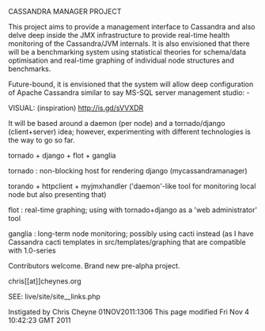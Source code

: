 CASSANDRA MANAGER PROJECT

This project aims to provide a management interface to Cassandra and also delve
deep inside the JMX infrastructure to provide real-time health monitoring of
the Cassandra/JVM internals.  It is also envisioned that there will be a
benchmarking system using statistical theories for schema/data optimisation and
real-time graphing of individual node structures and benchmarks.

Future-bound, it is envisioned that the system will allow deep configuration
of Apache Cassandra similar to say MS-SQL server management studio: -

VISUAL: (inspiration) http://is.gd/sVVXDR

It will be based around a daemon (per node) and a tornado/django (client+server)
idea; however, experimenting with different technologies is the way to go so
far.

tornado + django + flot + ganglia

tornado : non-blocking host for rendering django (mycassandramanager)

torando + httpclient + myjmxhandler ('daemon'-like tool for monitoring local
node but also presenting that)

flot : real-time graphing; using with tornado+django as a 'web administrator'
tool

ganglia : long-term node monitoring; possibly using cacti instead (as I have
Cassandra cacti templates in src/templates/graphing that are compatible with
1.0-series



Contributors welcome. Brand new pre-alpha project.

chris[[at]]cheynes.org

SEE: live/site/site__links.php

Instigated by Chris Cheyne 01NOV2011:1306
This page modified 
Fri Nov  4 10:42:23 GMT 2011

